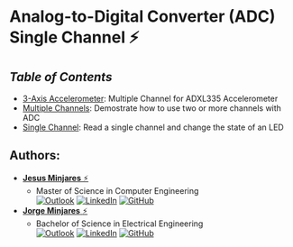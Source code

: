 # **Analog-to-Digital Converter (ADC) Single Channel :zap:**

## ***Table of Contents***    
 * [3-Axis Accelerometer](https://github.com/jminjares4/MSP432-Example-Codes/tree/main/Analog%20to%20Digital%20Converter%20(ADC)/3-Axis%20Accelerometer): Multiple Channel for ADXL335 Accelerometer
 * [Multiple Channels](https://github.com/jminjares4/MSP432-Example-Codes/tree/main/Analog%20to%20Digital%20Converter%20(ADC)/Multiple%20Channels): Demostrate how to use two or more channels with ADC 
 * [Single Channel](https://github.com/jminjares4/MSP432-Example-Codes/tree/main/Analog%20to%20Digital%20Converter%20(ADC)/Single%20Channel): Read a single channel and change the state of an LED

## **Authors:**
* [**Jesus Minjares** :zap:](https://github.com/jminjares4)<br>
  * Master of Science in Computer Engineering<br>
[![Outlook](https://img.shields.io/badge/Microsoft_Outlook-0078D4?style=for-the-badge&logo=microsoft-outlook&logoColor=white&style=flat)](mailto:jminjares4@miners.utep.edu) 
[![LinkedIn](https://img.shields.io/badge/LinkedIn-0077B5?style=for-the-badge&logo=linkedin&logoColor=white&style=flat)](https://www.linkedin.com/in/jesus-minjares-157a21195/) [![GitHub](https://img.shields.io/badge/GitHub-100000?style=for-the-badge&logo=github&logoColor=white&style=flat)](https://github.com/jminjares4)
* [**Jorge Minjares** :zap:](https://github.com/JorgeMinjares)<br>
  * Bachelor of Science in Electrical Engineering<br>
[![Outlook](https://img.shields.io/badge/Microsoft_Outlook-0078D4?style=for-the-badge&logo=microsoft-outlook&logoColor=white&style=flat)](mailto:jminjares5@miners.utep.edu) 
[![LinkedIn](https://img.shields.io/badge/LinkedIn-0077B5?style=for-the-badge&logo=linkedin&logoColor=white&style=flat)](https://www.linkedin.com/in/jorge-minjares/) [![GitHub](https://img.shields.io/badge/GitHub-100000?style=for-the-badge&logo=github&logoColor=white&style=flat)](https://github.com/JorgeMinjares)
